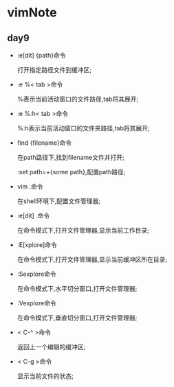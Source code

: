 # vimNote
## day9

* :e[dit] {path}命令

	打开指定路径文件到缓冲区;

* :e %< tab >命令

	%表示当前活动窗口的文件路径,tab将其展开;
* :e %:h< tab >命令

	%:h表示当前活动窗口的文件夹路径,tab将其展开; 
* find {filename}命令

	在path路径下,找到filename文件并打开;

	:set path=+{some path},配置path路径;
* vim .命令

	在shell环境下,配置文件管理器;
* :e[dit] .命令

	在命令模式下,打开文件管理器,显示当前工作目录;
* :E[xplore]命令
	
	在命令模式下,打开文件管理器,显示当前缓冲区所在目录;
* :Sexplore命令

	在命令模式下,水平切分窗口,打开文件管理器;
* :Vexplore命令

	在命令模式下,垂直切分窗口,打开文件管理器;
* < C-^ >命令

	返回上一个编辑的缓冲区;
* < C-g >命令

	显示当前文件的状态;
